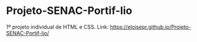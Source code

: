 # Projeto-SENAC-Portif-lio
1º projeto individual de HTML e CSS.
Link:
 https://eloisepr.github.io/Projeto-SENAC-Portif-lio/

